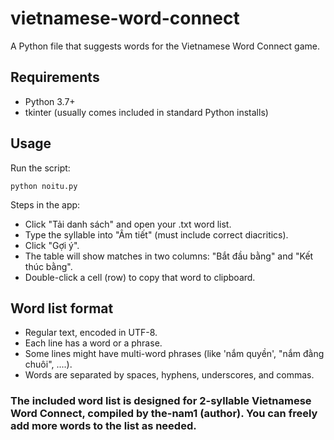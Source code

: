 # vietnamese-word-connect
A Python file that suggests words for the Vietnamese Word Connect game.

## Requirements
- Python 3.7+
- tkinter (usually comes included in standard Python installs)

## Usage
Run the script:
```
python noitu.py
```
Steps in the app:
- Click "Tải danh sách" and open your .txt word list.
- Type the syllable into "Âm tiết" (must include correct diacritics).
- Click "Gợi ý".
- The table will show matches in two columns: "Bắt đầu bằng" and "Kết thúc bằng".
- Double-click a cell (row) to copy that word to clipboard.

## Word list format
- Regular text, encoded in UTF-8. 
- Each line has a word or a phrase. 
- Some lines might have multi-word phrases (like 'nắm quyền', "nắm đằng chuôi", ....). 
- Words are separated by spaces, hyphens, underscores, and commas.

### The included word list is designed for 2-syllable Vietnamese Word Connect, compiled by the-nam1 (author). You can freely add more words to the list as needed.
